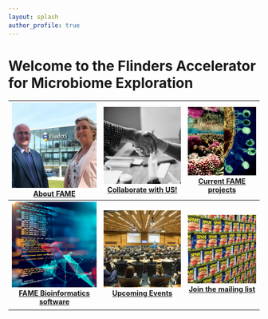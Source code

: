 ```yaml
---
layout: splash
author_profile: true
---
```


# Welcome to the Flinders Accelerator for Microbiome Exploration

<table style="margin-left: auto; margin-right: auto;">
<tr>
<th><a href="/about/"><img src="/assets/images/about.jpg" style="width: 400px;"><br>About FAME</a></th>
<th><a href="/collaborate"><img src="/assets/images/collaborate.jpg" style="width: 400px;"><br>Collaborate with US!</a></th>
<th><a href="/projects/"><img src="/assets/images/projects.png" style="width: 400px;"><br>Current FAME projects</a></th>
</tr>
<tr>
<th><a href="/software/"><img src="/assets/images/software.jpg" style="width: 400px;"><br>FAME Bioinformatics software</a></th>
<th><a href="/events/"><img src="/assets/images/Symposium.jpg" style="width: 400px;"><br>Upcoming Events</a></th>
<th><a href="/follow-us/"><img src="/assets/images/spam.jpg" style="width: 400px;"><br>Join the mailing list</a></th>
</tr>
<td>

